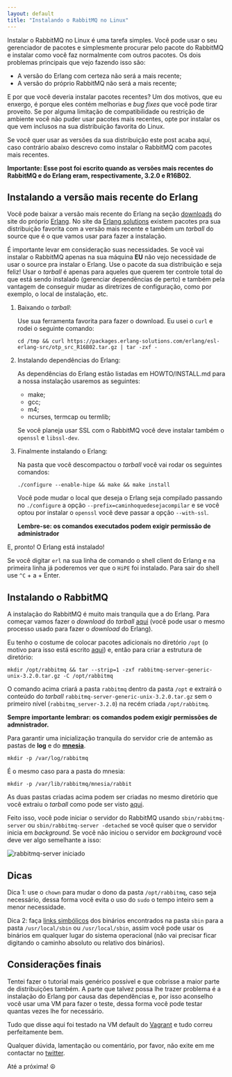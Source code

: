 ```yaml
---
layout: default
title: "Instalando o RabbitMQ no Linux"
---
```


Instalar o RabbitMQ no Linux é uma tarefa simples. Você pode usar o seu gerenciador de pacotes e simplesmente procurar pelo pacote do RabbitMQ e instalar como você faz normalmente com outros pacotes. Os dois problemas principais que vejo fazendo isso são:

* A versão do Erlang com certeza não será a mais recente;
* A versão do próprio RabbitMQ não será a mais recente;

E por que você deveria instalar pacotes recentes? Um dos motivos, que eu enxergo, é porque eles contém melhorias e *bug fixes* que você pode tirar proveito. Se por alguma limitação de compatibilidade ou restrição de ambiente você não puder usar pacotes mais recentes, opte por instalar os que vem inclusos na sua distribuição favorita do Linux.

Se você quer usar as versões da sua distribuição este post acaba aqui, caso contrário abaixo descrevo como instalar o RabbitMQ com pacotes mais recentes.

**Importante: Esse post foi escrito quando as versões mais recentes do RabbitMQ e do Erlang eram, respectivamente, 3.2.0 e R16B02.**

## Instalando a versão mais recente do Erlang ##

Você pode baixar a versão mais recente do Erlang na seção [downloads](http://www.erlang.org/download.html) do site do próprio [Erlang](http://www.erlang.com). No site da [Erlang solutions](https://www.erlang-solutions.com/downloads/download-erlang-otp) existem pacotes pra sua distribuição favorita com a versão mais recente e também um *tarball* do source que é o que vamos usar para fazer a instalação.

É importante levar em consideração suas necessidades. Se você vai instalar o RabbitMQ apenas na sua máquina **EU** não vejo necessidade de usar o source pra instalar o Erlang. Use o pacote da sua distribuição e seja feliz! Usar o *tarball* é apenas para aqueles que querem ter controle total do que está sendo instalado (gerenciar dependências de perto) e também pela vantagem de conseguir mudar as diretrizes de configuração, como por exemplo, o local de instalação, etc.

1. Baixando o *tarball*:

   Use sua ferramenta favorita para fazer o download. Eu usei o ```curl``` e rodei o seguinte comando:

   ```cd /tmp && curl https://packages.erlang-solutions.com/erlang/esl-erlang-src/otp_src_R16B02.tar.gz | tar -zxf -```

2. Instalando dependências do Erlang:

   As dependências do Erlang estão listadas em HOWTO/INSTALL.md para a nossa instalação usaremos as seguintes:

   * make;
   * gcc;
   * m4;
   * ncurses, termcap ou termlib;

   Se você planeja usar SSL com o RabbitMQ você deve instalar também o ```openssl``` e ```libssl-dev```.

3. Finalmente instalando o Erlang:

   Na pasta que você descompactou o *tarball* você vai rodar os seguintes comandos:

   ```./configure --enable-hipe && make && make install```

   Você pode mudar o local que deseja o Erlang seja compilado passando no ```./configure``` a opção ```--prefix=caminhoquedesejacompilar``` e se você optou por instalar o ```openssl``` você deve passar a opção ```--with-ssl```.

   **Lembre-se: os comandos executados podem exigir permissão de administrador**

E, pronto! O Erlang está instalado!

Se você digitar ```erl``` na sua linha de comando o shell client do Erlang e na primeira linha já poderemos ver que o ```HiPE``` foi instalado. Para sair do shell use ```^C``` + a + Enter. 

## Instalando o RabbitMQ ##

A instalação do RabbitMQ é muito mais tranquila que a do Erlang. Para começar vamos fazer o *download* do *tarball* [aqui](http://www.rabbitmq.com/releases/rabbitmq-server/v3.2.0/rabbitmq-server-generic-unix-3.2.0.tar.gz) (você pode usar o mesmo processo usado para fazer o *download* do Erlang).

Eu tenho o costume de colocar pacotes adicionais no diretório ```/opt``` (o motivo para isso está escrito [aqui](http://www.linuxtopia.org/online_books/linux_beginner_books/linux_filesystem/opt.html)) e, então para criar a estrutura de diretório:

 ```mkdir /opt/rabbitmq && tar --strip=1 -zxf rabbitmq-server-generic-unix-3.2.0.tar.gz -C /opt/rabbitmq```

O comando acima criará a pasta ```rabbitmq``` dentro da pasta ```/opt``` e extrairá o conteúdo do *tarball* ```rabbitmq-server-generic-unix-3.2.0.tar.gz``` sem o primeiro nível (```rabbitmq_server-3.2.0```) na recém criada ```/opt/rabbitmq```.

**Sempre importante lembrar: os comandos podem exigir permissões de admnistrador.**

Para garantir uma inicialização tranquila do servidor crie de antemão as pastas de **log** e do **[mnesia](http://www.erlang.org/doc/man/mnesia.html)**.

```mkdir -p /var/log/rabbitmq```

É o mesmo caso para a pasta do mnesia:

```mkdir -p /var/lib/rabbitmq/mnesia/rabbit```

As duas pastas criadas acima podem ser criadas no mesmo diretório que você extraiu o *tarball* como pode ser visto [aqui](http://www.rabbitmq.com/relocate.html).

Feito isso, você pode iniciar o servidor do RabbitMQ usando ```sbin/rabbitmq-server``` ou ```sbin/rabbitmq-server -detached``` se você quiser que o servidor inicia em *background*. Se você não iniciou o servidor em *background* você deve ver algo semelhante a isso:

![rabbitmq-server iniciado](http://i.imgur.com/ttXQCDP.png?1)

## Dicas ##

Dica 1: use o ```chown``` para mudar o dono da pasta ```/opt/rabbitmq```, caso seja necessário, dessa forma você evita o uso do ```sudo``` o tempo inteiro sem a menor necessidade.

Dica 2: faça [links simbólicos](http://www.cyberciti.biz/tips/understanding-unixlinux-symbolic-soft-and-hard-links.html) dos binários encontrados na pasta ```sbin``` para a pasta ```/usr/local/sbin``` ou ```/usr/local/sbin```, assim você pode usar os binários em qualquer lugar do sistema operacional (não vai precisar ficar digitando o caminho absoluto ou relativo dos binários).

## Considerações finais ##

Tentei fazer o tutorial mais genérico possível e que cobrisse a maior parte de distribuições também. A parte que talvez possa lhe trazer problema é a instalação do Erlang por causa das dependências e, por isso aconselho você usar uma VM para fazer o teste, dessa forma você pode testar quantas vezes lhe for necessário.

Tudo que disse aqui foi testado na VM default do [Vagrant](http://www.vagrantup.com/) e tudo correu perfeitamente bem.

Qualquer dúvida, lamentação ou comentário, por favor, não exite em me contactar no [twitter](https://twitter.com/nelsonsar).

Até a próxima! ☮
